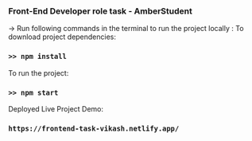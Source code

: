 ### Front-End Developer role task - AmberStudent


-> Run following commands in the terminal to run the project locally :
To download project dependencies:
### `>> npm install`
To run the project:
### `>> npm start`


Deployed Live Project Demo:
### `https://frontend-task-vikash.netlify.app/`
